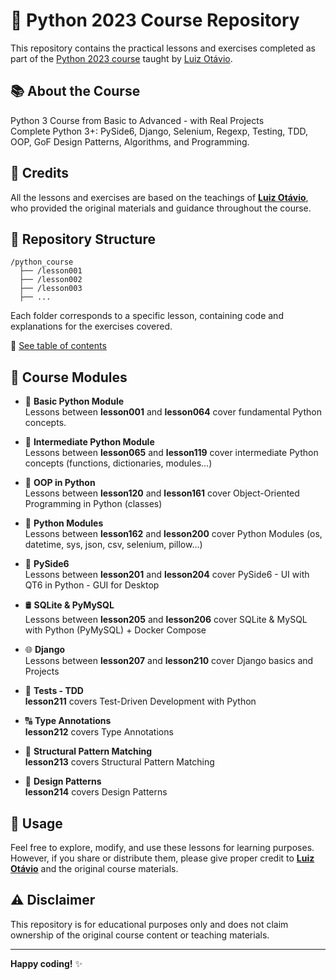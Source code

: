 # 🐍 Python 2023 Course Repository

This repository contains the practical lessons and exercises completed as part of the [Python 2023 course](https://www.udemy.com/course/python-3-do-zero-ao-avancado/) taught by [Luiz Otávio](https://github.com/luizomf).

## 📚 About the Course

Python 3 Course from Basic to Advanced - with Real Projects  
Complete Python 3+: PySide6, Django, Selenium, Regexp, Testing, TDD, OOP, GoF Design Patterns, Algorithms, and Programming.

## 🙌 Credits

All the lessons and exercises are based on the teachings of **[Luiz Otávio](https://github.com/luizomf)**, who provided the original materials and guidance throughout the course.

## 📁 Repository Structure

```
/python_course
  ├── /lesson001
  ├── /lesson002
  ├── /lesson003
  ├── ...
```

Each folder corresponds to a specific lesson, containing code and explanations for the exercises covered.

🔗 [See table of contents](https://github.com/douglasyabuki/python_course/wiki/Directory-Structure)

## 📖 Course Modules

- 🐣 **Basic Python Module**  
  Lessons between **lesson001** and **lesson064** cover fundamental Python concepts.

- 🐍 **Intermediate Python Module**  
  Lessons between **lesson065** and **lesson119** cover intermediate Python concepts (functions, dictionaries, modules...)

- 🎯 **OOP in Python**  
  Lessons between **lesson120** and **lesson161** cover Object-Oriented Programming in Python (classes)

- 🧰 **Python Modules**  
  Lessons between **lesson162** and **lesson200** cover Python Modules (os, datetime, sys, json, csv, selenium, pillow...)

- 💠 **PySide6**  
  Lessons between **lesson201** and **lesson204** cover PySide6 - UI with QT6 in Python - GUI for Desktop

- 🛢️ **SQLite & PyMySQL**  
  Lessons between **lesson205** and **lesson206** cover SQLite & MySQL with Python (PyMySQL) + Docker Compose
  
- 🌐 **Django**  
  Lessons between **lesson207** and **lesson210** cover Django basics and Projects

- 🧪 **Tests - TDD**  
  **lesson211** covers Test-Driven Development with Python

- 🔠 **Type Annotations**  
  **lesson212** covers Type Annotations

- 🔀 **Structural Pattern Matching**  
  **lesson213** covers Structural Pattern Matching

- 🧩 **Design Patterns**  
  **lesson214** covers Design Patterns

## 🚀 Usage

Feel free to explore, modify, and use these lessons for learning purposes. However, if you share or distribute them, please give proper credit to **[Luiz Otávio](https://github.com/luizomf)** and the original course materials.

## ⚠️ Disclaimer

This repository is for educational purposes only and does not claim ownership of the original course content or teaching materials.

---

**Happy coding!** ✨

